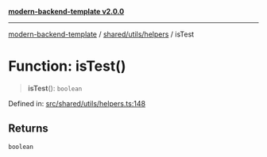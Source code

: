 [**modern-backend-template v2.0.0**](../../../../README.md)

***

[modern-backend-template](../../../../modules.md) / [shared/utils/helpers](../README.md) / isTest

# Function: isTest()

> **isTest**(): `boolean`

Defined in: [src/shared/utils/helpers.ts:148](https://github.com/maemreyo/saas-4cus-nodejs/blob/1a77de11cd6eaefe66c31c7f5de281673fc25ce5/src/shared/utils/helpers.ts#L148)

## Returns

`boolean`
